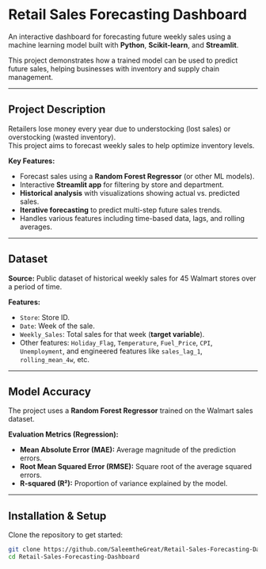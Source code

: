 # Retail Sales Forecasting Dashboard

An interactive dashboard for forecasting future weekly sales using a machine learning model built with **Python**, **Scikit-learn**, and **Streamlit**.  

This project demonstrates how a trained model can be used to predict future sales, helping businesses with inventory and supply chain management.

---

## Project Description

Retailers lose money every year due to understocking (lost sales) or overstocking (wasted inventory).  
This project aims to forecast weekly sales to help optimize inventory levels.

**Key Features:**
- Forecast sales using a **Random Forest Regressor** (or other ML models).  
- Interactive **Streamlit app** for filtering by store and department.  
- **Historical analysis** with visualizations showing actual vs. predicted sales.  
- **Iterative forecasting** to predict multi-step future sales trends.  
- Handles various features including time-based data, lags, and rolling averages.

---

## Dataset

**Source:** Public dataset of historical weekly sales for 45 Walmart stores over a period of time.

**Features:**
- `Store`: Store ID.  
- `Date`: Week of the sale.  
- `Weekly_Sales`: Total sales for that week (**target variable**).  
- Other features: `Holiday_Flag`, `Temperature`, `Fuel_Price`, `CPI`, `Unemployment`, and engineered features like `sales_lag_1`, `rolling_mean_4w`, etc.

---

## Model Accuracy

The project uses a **Random Forest Regressor** trained on the Walmart sales dataset.

**Evaluation Metrics (Regression):**
- **Mean Absolute Error (MAE):** Average magnitude of the prediction errors.  
- **Root Mean Squared Error (RMSE):** Square root of the average squared errors.  
- **R-squared (R²):** Proportion of variance explained by the model.

---

## Installation & Setup

Clone the repository to get started:

```bash
git clone https://github.com/SaleemtheGreat/Retail-Sales-Forecasting-Dashboard.git
cd Retail-Sales-Forecasting-Dashboard
